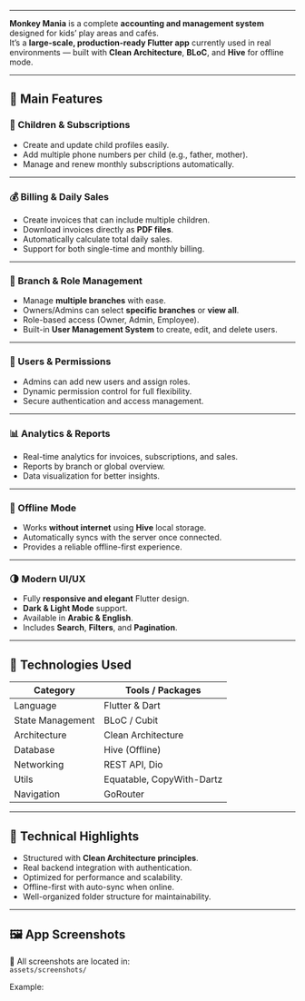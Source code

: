 
---

**Monkey Mania** is a complete **accounting and management system** designed for kids’ play areas and cafés.  
It’s a **large-scale, production-ready Flutter app** currently used in real environments — built with **Clean Architecture**, **BLoC**, and **Hive** for offline mode.

---

## 🚀 Main Features

### 👶 Children & Subscriptions
- Create and update child profiles easily.
- Add multiple phone numbers per child (e.g., father, mother).
- Manage and renew monthly subscriptions automatically.

---

### 💰 Billing & Daily Sales
- Create invoices that can include multiple children.
- Download invoices directly as **PDF files**.
- Automatically calculate total daily sales.
- Support for both single-time and monthly billing.

---

### 🏪 Branch & Role Management
- Manage **multiple branches** with ease.
- Owners/Admins can select **specific branches** or **view all**.
- Role-based access (Owner, Admin, Employee).
- Built-in **User Management System** to create, edit, and delete users.

---

### 👥 Users & Permissions
- Admins can add new users and assign roles.
- Dynamic permission control for full flexibility.
- Secure authentication and access management.

---

### 📊 Analytics & Reports
- Real-time analytics for invoices, subscriptions, and sales.
- Reports by branch or global overview.
- Data visualization for better insights.

---

### 🔄 Offline Mode
- Works **without internet** using **Hive** local storage.
- Automatically syncs with the server once connected.
- Provides a reliable offline-first experience.

---

### 🌗 Modern UI/UX
- Fully **responsive and elegant** Flutter design.
- **Dark & Light Mode** support.
- Available in **Arabic & English**.
- Includes **Search**, **Filters**, and **Pagination**.

---

## 🧱 Technologies Used
| Category | Tools / Packages |
|-----------|------------------|
| Language | Flutter & Dart |
| State Management | BLoC / Cubit |
| Architecture | Clean Architecture |
| Database | Hive (Offline) |
| Networking | REST API, Dio |
| Utils | Equatable, CopyWith-Dartz |
| Navigation | GoRouter |

---

## 🧩 Technical Highlights
- Structured with **Clean Architecture principles**.
- Real backend integration with authentication.
- Optimized for performance and scalability.
- Offline-first with auto-sync when online.
- Well-organized folder structure for maintainability.

---

## 🖼️ App Screenshots
📁 All screenshots are located in:  
`assets/screenshots/`

Example:

